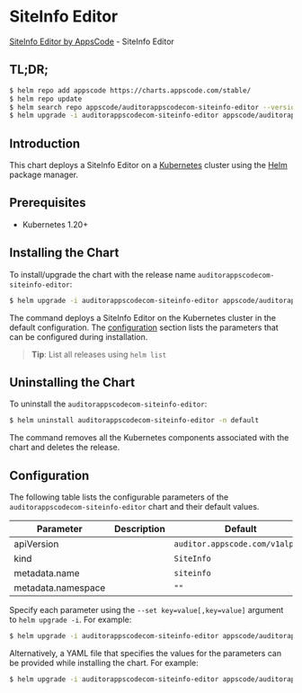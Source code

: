 # SiteInfo Editor

[SiteInfo Editor by AppsCode](https://byte.builders) - SiteInfo Editor

## TL;DR;

```bash
$ helm repo add appscode https://charts.appscode.com/stable/
$ helm repo update
$ helm search repo appscode/auditorappscodecom-siteinfo-editor --version=v0.25.0
$ helm upgrade -i auditorappscodecom-siteinfo-editor appscode/auditorappscodecom-siteinfo-editor -n default --create-namespace --version=v0.25.0
```

## Introduction

This chart deploys a SiteInfo Editor on a [Kubernetes](http://kubernetes.io) cluster using the [Helm](https://helm.sh) package manager.

## Prerequisites

- Kubernetes 1.20+

## Installing the Chart

To install/upgrade the chart with the release name `auditorappscodecom-siteinfo-editor`:

```bash
$ helm upgrade -i auditorappscodecom-siteinfo-editor appscode/auditorappscodecom-siteinfo-editor -n default --create-namespace --version=v0.25.0
```

The command deploys a SiteInfo Editor on the Kubernetes cluster in the default configuration. The [configuration](#configuration) section lists the parameters that can be configured during installation.

> **Tip**: List all releases using `helm list`

## Uninstalling the Chart

To uninstall the `auditorappscodecom-siteinfo-editor`:

```bash
$ helm uninstall auditorappscodecom-siteinfo-editor -n default
```

The command removes all the Kubernetes components associated with the chart and deletes the release.

## Configuration

The following table lists the configurable parameters of the `auditorappscodecom-siteinfo-editor` chart and their default values.

|     Parameter      | Description |                  Default                   |
|--------------------|-------------|--------------------------------------------|
| apiVersion         |             | <code>auditor.appscode.com/v1alpha1</code> |
| kind               |             | <code>SiteInfo</code>                      |
| metadata.name      |             | <code>siteinfo</code>                      |
| metadata.namespace |             | <code>""</code>                            |


Specify each parameter using the `--set key=value[,key=value]` argument to `helm upgrade -i`. For example:

```bash
$ helm upgrade -i auditorappscodecom-siteinfo-editor appscode/auditorappscodecom-siteinfo-editor -n default --create-namespace --version=v0.25.0 --set apiVersion=auditor.appscode.com/v1alpha1
```

Alternatively, a YAML file that specifies the values for the parameters can be provided while
installing the chart. For example:

```bash
$ helm upgrade -i auditorappscodecom-siteinfo-editor appscode/auditorappscodecom-siteinfo-editor -n default --create-namespace --version=v0.25.0 --values values.yaml
```
